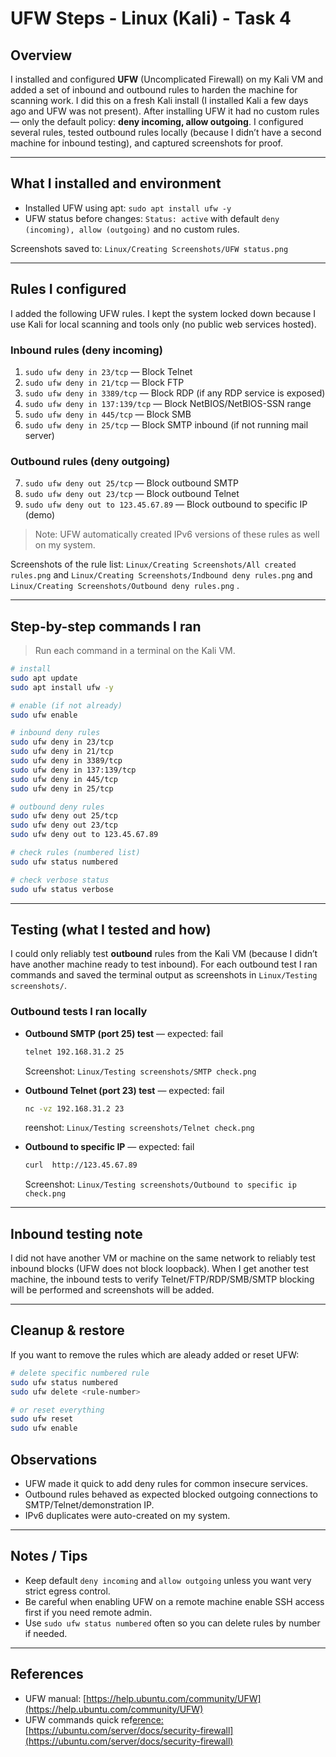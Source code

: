 # UFW Steps - Linux (Kali) - Task 4

## Overview

I installed and configured **UFW** (Uncomplicated Firewall) on my Kali VM and added a set of inbound and outbound rules to harden the machine for scanning work. I did this on a fresh Kali install (I installed Kali a few days ago and UFW was not present). After installing UFW it had no custom rules — only the default policy: **deny incoming, allow outgoing**. I configured several rules, tested outbound rules locally (because I didn’t have a second machine for inbound testing), and captured screenshots for proof.

---

## What I installed and environment

* Installed UFW using apt: `sudo apt install ufw -y`
* UFW status before changes: `Status: active` with default `deny (incoming), allow (outgoing)` and no custom rules.

Screenshots saved to: `Linux/Creating Screenshots/UFW status.png`

---

## Rules I configured

I added the following UFW rules. I kept the system locked down because I use Kali for local scanning and tools only (no public web services hosted).

### Inbound rules (deny incoming)

1. `sudo ufw deny in 23/tcp`  — Block Telnet
2. `sudo ufw deny in 21/tcp`  — Block FTP
3. `sudo ufw deny in 3389/tcp` — Block RDP (if any RDP service is exposed)
4. `sudo ufw deny in 137:139/tcp` — Block NetBIOS/NetBIOS-SSN range
5. `sudo ufw deny in 445/tcp` — Block SMB
6. `sudo ufw deny in 25/tcp` — Block SMTP inbound (if not running mail server)

### Outbound rules (deny outgoing)

7. `sudo ufw deny out 25/tcp` — Block outbound SMTP
8. `sudo ufw deny out 23/tcp` — Block outbound Telnet
9. `sudo ufw deny out to 123.45.67.89` — Block outbound to specific IP (demo)

> Note: UFW automatically created IPv6 versions of these rules as well on my system.

Screenshots of the rule list: `Linux/Creating Screenshots/All created rules.png` and `Linux/Creating Screenshots/Indbound deny rules.png` and  `Linux/Creating Screenshots/Outbound deny rules.png` .

---

## Step-by-step commands I ran

> Run each command in a terminal on the Kali VM.

```bash
# install
sudo apt update
sudo apt install ufw -y

# enable (if not already)
sudo ufw enable

# inbound deny rules
sudo ufw deny in 23/tcp
sudo ufw deny in 21/tcp
sudo ufw deny in 3389/tcp
sudo ufw deny in 137:139/tcp
sudo ufw deny in 445/tcp
sudo ufw deny in 25/tcp

# outbound deny rules
sudo ufw deny out 25/tcp
sudo ufw deny out 23/tcp
sudo ufw deny out to 123.45.67.89

# check rules (numbered list)
sudo ufw status numbered

# check verbose status
sudo ufw status verbose
```

---

## Testing (what I tested and how)

I could only reliably test **outbound** rules from the Kali VM (because I didn’t have another machine ready to test inbound). For each outbound test I ran commands and saved the terminal output as screenshots in `Linux/Testing screenshots/`.

### Outbound tests I ran locally

* **Outbound SMTP (port 25) test** — expected: fail

  ```bash
  telnet 192.168.31.2 25
  ```

  Screenshot: `Linux/Testing screenshots/SMTP check.png`

* **Outbound Telnet (port 23) test** — expected: fail

  ```bash
  nc -vz 192.168.31.2 23
  ```

  reenshot: `Linux/Testing screenshots/Telnet check.png`

* **Outbound to specific IP** — expected: fail

  ```bash
  curl  http://123.45.67.89
  ```

  Screenshot: `Linux/Testing screenshots/Outbound to specific ip check.png`

---

## Inbound testing note

I did not have another VM or machine on the same network to reliably test inbound blocks (UFW does not block loopback). When I get another test machine, the inbound tests to verify Telnet/FTP/RDP/SMB/SMTP blocking will be performed and screenshots will be added.

---

## Cleanup & restore

If you want to remove the rules which are aleady added or reset UFW:

```bash
# delete specific numbered rule
sudo ufw status numbered
sudo ufw delete <rule-number>

# or reset everything 
sudo ufw reset
sudo ufw enable
```

## Observations

* UFW made it quick to add deny rules for common insecure services.
* Outbound rules behaved as expected blocked outgoing connections to SMTP/Telnet/demonstration IP.
* IPv6 duplicates were auto-created on my system.

---

## Notes / Tips

* Keep default `deny incoming` and `allow outgoing` unless you want very strict egress control.
* Be careful when enabling UFW on a remote machine enable SSH access first if you need remote admin.
* Use `sudo ufw status numbered` often so you can delete rules by number if needed.

---

## References

* UFW manual: [https://help.ubuntu.com/community/UFW](https://help.ubuntu.com/community/UFW)
* UFW commands quick ref[erence: ](https://ubuntu.com/server/docs/security-firewall)[https://ubuntu.com/server/docs/security-firewall](https://ubuntu.com/server/docs/security-firewall)
